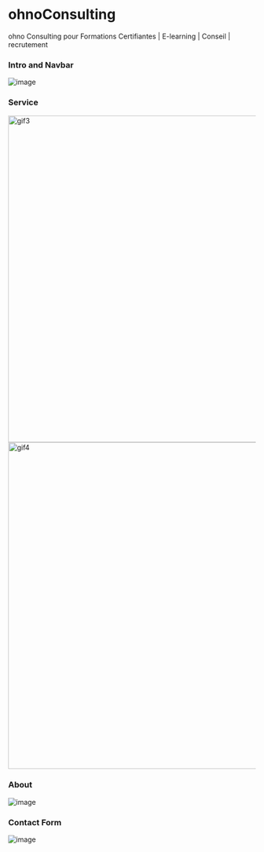 # ohnoConsulting
ohno Consulting pour Formations Certifiantes | E-learning | Conseil | recrutement

### Intro and Navbar
![image](https://github.com/ERRAJI-hamza/ohnoConsulting/assets/108309298/682f67ec-dc93-47fe-8849-349769b4e2b4)

### Service
<img width="665" alt="gif3" src="https://github.com/ERRAJI-hamza/ohnoConsulting/assets/108309298/7a44bdd4-fa2b-430c-b750-e5be8579f752">
<img width="665" alt="gif4" src="https://github.com/ERRAJI-hamza/ohnoConsulting/assets/108309298/7ef07be4-d4ae-4430-9f69-f13b35de9416">

### About
![image](https://github.com/ERRAJI-hamza/ohnoConsulting/assets/108309298/3b7aea95-0b22-45aa-b922-d48dcf584aba)

### Contact Form
![image](https://github.com/ERRAJI-hamza/ohnoConsulting/assets/108309298/0c0c87f0-38ca-4aba-8c1a-d863aa5492e9)
